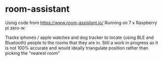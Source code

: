# room-assistant

Using code from https://www.room-assistant.io/
Running on 7 x Raspberry pi zero-w.

Tracks iphones / apple watches and dog tracker to locate (using BLE and Bluetooth) people to the rooms that they are in.
Still a work in progress as it is not 100% accurate and would ideally triangulate position rather than picking the "nearest room"